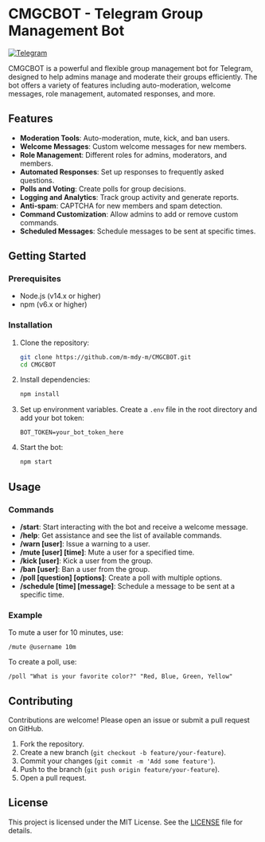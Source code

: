 # CMGCBOT - Telegram Group Management Bot

[![Telegram](https://img.shields.io/badge/Telegram-Join%20Chat-blue)](https://t.me/CMGCBOT)

CMGCBOT is a powerful and flexible group management bot for Telegram, designed to help admins manage and moderate their groups efficiently. The bot offers a variety of features including auto-moderation, welcome messages, role management, automated responses, and more.

## Features

- **Moderation Tools**: Auto-moderation, mute, kick, and ban users.
- **Welcome Messages**: Custom welcome messages for new members.
- **Role Management**: Different roles for admins, moderators, and members.
- **Automated Responses**: Set up responses to frequently asked questions.
- **Polls and Voting**: Create polls for group decisions.
- **Logging and Analytics**: Track group activity and generate reports.
- **Anti-spam**: CAPTCHA for new members and spam detection.
- **Command Customization**: Allow admins to add or remove custom commands.
- **Scheduled Messages**: Schedule messages to be sent at specific times.

## Getting Started

### Prerequisites

- Node.js (v14.x or higher)
- npm (v6.x or higher)

### Installation

1. Clone the repository:

    ```bash
    git clone https://github.com/m-mdy-m/CMGCBOT.git
    cd CMGCBOT
    ```

2. Install dependencies:

    ```bash
    npm install
    ```

3. Set up environment variables. Create a `.env` file in the root directory and add your bot token:

    ```env
    BOT_TOKEN=your_bot_token_here
    ```

4. Start the bot:

    ```bash
    npm start
    ```

## Usage

### Commands

- **/start**: Start interacting with the bot and receive a welcome message.
- **/help**: Get assistance and see the list of available commands.
- **/warn [user]**: Issue a warning to a user.
- **/mute [user] [time]**: Mute a user for a specified time.
- **/kick [user]**: Kick a user from the group.
- **/ban [user]**: Ban a user from the group.
- **/poll [question] [options]**: Create a poll with multiple options.
- **/schedule [time] [message]**: Schedule a message to be sent at a specific time.

### Example

To mute a user for 10 minutes, use:

```plaintext
/mute @username 10m
```

To create a poll, use:

```plaintext
/poll "What is your favorite color?" "Red, Blue, Green, Yellow"
```

## Contributing

Contributions are welcome! Please open an issue or submit a pull request on GitHub.

1. Fork the repository.
2. Create a new branch (`git checkout -b feature/your-feature`).
3. Commit your changes (`git commit -m 'Add some feature'`).
4. Push to the branch (`git push origin feature/your-feature`).
5. Open a pull request.

## License

This project is licensed under the MIT License. See the [LICENSE](LICENSE) file for details.
